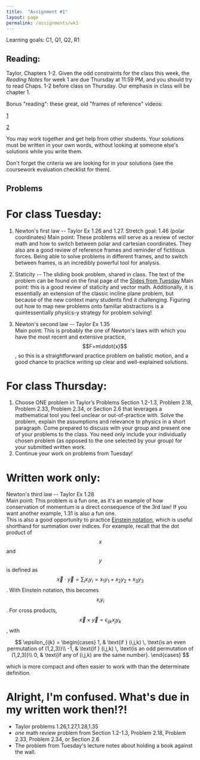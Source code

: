 ```yaml
---
title:  "Assignment #1"
layout: page
permalink: /assignments/wk1
---
```

Learning goals: C1, Q1, Q2, R1
## Reading:  
Taylor, Chapters 1-2. Given the odd constraints for the class this week, the *Reading Notes* for week 1 are due Thursday at 11:59 PM, and you should try to read Chaps. 1-2 before class on Thursday. Our emphasis in class will be chapter 1.

Bonus "reading": these great, old "frames of reference" videos:

[1](https://user-images.githubusercontent.com/111898805/187585622-85218b2a-ce6a-4cfa-a638-0d75974239d7.mp4)

[2](https://user-images.githubusercontent.com/111898805/187585635-ac49acc8-94af-4f12-bc82-225fa45b4ce9.mp4)

You may work together and get help from other students. Your solutions must be written in your own words, without looking at someone else's solutions while
you write them.

Don't forget the criteria we are looking for in your solutions (see the coursework evaluation checklist for them).

## Problems 
# For class Tuesday: 

1. Newton's first law -- Taylor Ex 1.26 and 1.27. Stretch goal: 1.46 (polar coordinates)
Main point: These problems will serve as a review of vector math and how to switch between polar and cartesian coordinates. They also are a good review of reference frames and reminder of fictitious forces.  Being able to solve problems in different frames, and to switch between frames, is an incredibly powerful tool for analysis.

2. Staticity -- The sliding book problem, shared in class. The text of the problem can be found on the final page of the [Slides from Tuesday](/PhysH308/lectures/firstday_308_2024.pdf)
Main point: this is a good review of staticity and vector math. Additionally, it is essentially an extension of the classic incline plane problem, but because of the new context many students find it challenging.  Figuring out how to map new problems onto familiar abstractions is a quintessentially physics-y strategy for problem solving!

3. Newton's second law -- Taylor Ex 1.35   
Main point:  This is probably the one of Newton's laws with which you have the most recent and extensive practice, $$F=m\ddot{x}$$, so this is a straightforward practice problem on balistic motion, and a good chance to practice writing up clear and well-explained solutions. 

# For class Thursday:
1. Choose ONE problem in Taylor’s Problems Section 1.2-1.3, Problem 2.18, Problem 2.33, Problem 2.34, or Section 2.6 that leverages a mathematical tool you feel unclear or out-of-practice with. Solve the problem, explain the assumptions and relevance to physics in a short paragraph. Come prepared to discuss with your group and present one of your problems to the class. You need only include your individually chosen problem (as opposed to the one selected by your group) for your submitted written work.
2. Continue your work on problems from Tuesday!

# Written work only:
Newton's third law -- Taylor Ex 1.28   
Main point: This problem is a fun one, as it's an example of how conservation of momentum is a direct consequence of the 3rd law!  If you want another example, 1.31 is also a fun one.  
This is also a good opportunity to practice [Einstein notation](https://en.wikipedia.org/wiki/Einstein_notation), which is useful shorthand for summation over indices.  For example, recall that the dot product of $$x$$ and $$y$$ is defined as $$\vec{x} \cdot \vec{y} = \sum_{i}x_i y_i = x_1y_1 + x_2y_2 + x_3y_3$$. With Einstein notation, this becomes $$x_iy_i$$. For cross products, $$\vec{x} \times \vec{y} = \epsilon_{ijk}x_jy_k$$, with

$$
\epsilon_{ijk} =
    \begin{cases}
            1, &         \text{if } (i,j,k) \, \text{is an even permutation of (1,2,3)}\\
            -1, &        \text{if } (i,j,k) \, \text{is an odd permutation of (1,2,3)}\\
            0, &         \text{if any of (i,j,k) are the same number}.
    \end{cases}
$$

which is more compact and often easier to work with than the determinate definition.

# Alright, I'm confused. What's due in my written work then!?!
 - Taylor problems 1.26,1.27,1.28,1.35
 - _*one*_ math review problem from Section 1.2-1.3, Problem 2.18, Problem 2.33, Problem 2.34, or Section 2.6
 - The problem from Tuesday's lecture notes about holding a book against the wall.
